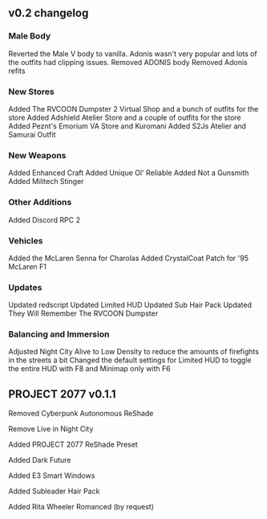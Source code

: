 ## v0.2 changelog
### Male Body
Reverted the Male V body to vanilla. Adonis wasn't very popular and lots of the outfits had clipping issues.
Removed ADONIS body
Removed Adonis refits
###  New Stores
Added The RVCOON Dumpster 2 Virtual Shop and a bunch of outfits for the store
Added Adshield Atelier Store and a couple of outfits for the store
Added Peznt's Emorium VA Store and Kuromani
Added S2Js Atelier and Samurai Outfit
### New Weapons
Added Enhanced Craft
Added Unique Ol' Reliable
Added Not a Gunsmith
Added Militech Stinger
### Other Additions
Added Discord RPC 2
### Vehicles
Added the McLaren Senna for Charolas
Added CrystalCoat Patch for '95 McLaren F1
### Updates
Updated redscript
Updated Limited HUD
Updated Sub Hair Pack
Updated They Will Remember
The RVCOON Dumpster
### Balancing and Immersion
Adjusted Night City Alive to Low Density to reduce the amounts of firefights in the streets a bit
Changed the default settings for Limited HUD to toggle the entire HUD with F8 and Minimap only with F6

## PROJECT 2077 v0.1.1
Removed Cyberpunk Autonomous ReShade

Remove Live in Night City

Added PROJECT 2077 ReShade Preset

Added Dark Future

Added E3 Smart Windows

Added Subleader Hair Pack

Added Rita Wheeler Romanced (by request)
